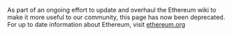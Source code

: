 As part of an ongoing effort to update and overhaul the Ethereum wiki to make it more useful to our community, this page has now been deprecated. For up to date information about Ethereum, visit [ethereum.org](https://ethereum.org)